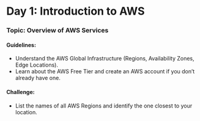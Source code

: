 # **Day 1: Introduction to AWS**
### Topic: Overview of AWS Services
#### Guidelines:
- Understand the AWS Global Infrastructure (Regions, Availability Zones, Edge Locations).
- Learn about the AWS Free Tier and create an AWS account if you don’t already have one.

#### Challenge:
- List the names of all AWS Regions and identify the one closest to your location.